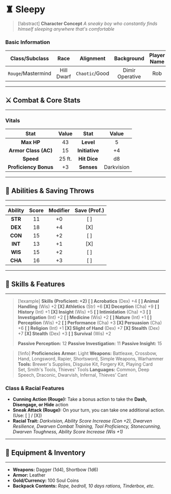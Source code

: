 
# ♜ Sleepy

> [!abstract] **Character Concept**
> *A sneaky boy who constantly finds himself sleeping anywhere that's comfortable*

### Basic Information

|   Class/Subclass   |    Race    |   Alignment    |   Background    | Player Name |
| :----------------: | :--------: | :------------: | :-------------: | :---------: |
| `Rouge`/Mastermind | Hill Dwarf | `Chaotic`/Good | Dimir Operative |     Rob     |

---
## ⚔️ Combat & Core Stats
---

<div class="two-columns">

### Vitals

| Stat | Value | Stat | Value |
| :---: | :---: | :---: | :---: |
| **Max HP** | 43 | **Level** | 5 |
| **Armor Class (AC)** | 15 | **Initiative** | +4 |
| **Speed** | 25 ft. | **Hit Dice** | d8 |
| **Proficiency Bonus**| +3 | **Senses** | Darkvision |

</div>

---
## 🧠 Abilities & Saving Throws
---

<div class="two-columns-equal">

| Ability | Score | Modifier | Save (Prof.) |
| :---: | :---: | :---: | :---: |
| **STR** | 11 | +0 | [ ] |
| **DEX** | 18 | +4 | [X] |
| **CON** | 15 | +2 | [ ] |
| **INT** | 13 | +1 | [X] |
| **WIS** | 15 | +2 | [ ] |
| **CHA** | 16 | +3 | [ ] |

</div>

---
## 📝 Skills & Features
---

> [!example] **Skills (Proficient: +2)**
> **[ ] Acrobatics** (Dex) +4
> **[ ] Animal Handling** (Wis) +2
> **[X] Athletics** (Str) +6
> **[X] Deception** (Cha) +9
> **[ ] History** (Int) +1
> **[X] Insight** (Wis) +5
> **[ ] Intimidation** (Cha) +3
> **[ ] Investigation** (Int) +2 
> **[ ] Medicine** (Wis) +2
> **[ ] Nature** (Int) +1 
> **[ ] Perception** (Wis) +2
> **[ ] Performance** (Cha) +3
> **[X] Persuasion** (Cha) +6
> **[ ] Religion** (Int) +1
> **[X] Slight of Hand** (Dex) +7
> **[X] Stealth** (Dex) +7
> **[X] Stealth** (Dex) +3
> **[ ] Survival** (Wis) +2
>
> **Passive Perception:** 12
> **Passive Investigation:** 11
> **Passive Insight:** 15

> [!info] **Proficiencies**
> **Armor:** Light
> **Weapons:** Battleaxe, Crossbow, Hand, Longsword, Rapier, Shortsword, Simple Weapons, Warhammer
> **Tools:** Brewer's Supplies, Disguise Kit, Forgery Kit, Playing Card Set, Smith's Tools, Thieves' Tools
> **Languages:** Common, Deep Speech, Draconic, Dwarvish, Infernal, Thieves’ Cant

### Class & Racial Features

* **Cunning Action (Rouge):** Take a bonus action to take the **Dash, Disengage, or Hide** action
* **Sneak Attack (Rouge):** On your turn, you can take one additional action. (Use: [ ] / [X])
* **Racial Trait:** *Darkvision, Ability Score Increase (Con +2), Dwarven Resilience, Dwarven Combat Training, Tool Proficiency, Stonecunning, Dwarven Toughness, Ability Score Increase (Wis +1)*

---
## 🎒 Equipment & Inventory
---

* **Weapons:** Dagger (1d4), Shortbow (1d6)
* **Armor:** Leather
* **Gold/Currency:** 100 Soul Coins
* **Backpack Contents:** *Rope, bedroll, 10 days rations, Tinderbox, etc.*



